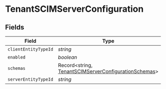 # TenantSCIMServerConfiguration


## Fields

| Field                                                                                                               | Type                                                                                                                | Required                                                                                                            | Description                                                                                                         |
| ------------------------------------------------------------------------------------------------------------------- | ------------------------------------------------------------------------------------------------------------------- | ------------------------------------------------------------------------------------------------------------------- | ------------------------------------------------------------------------------------------------------------------- |
| `clientEntityTypeId`                                                                                                | *string*                                                                                                            | :heavy_minus_sign:                                                                                                  | N/A                                                                                                                 |
| `enabled`                                                                                                           | *boolean*                                                                                                           | :heavy_minus_sign:                                                                                                  | N/A                                                                                                                 |
| `schemas`                                                                                                           | Record<string, [TenantSCIMServerConfigurationSchemas](../../models/shared/tenantscimserverconfigurationschemas.md)> | :heavy_minus_sign:                                                                                                  | N/A                                                                                                                 |
| `serverEntityTypeId`                                                                                                | *string*                                                                                                            | :heavy_minus_sign:                                                                                                  | N/A                                                                                                                 |
